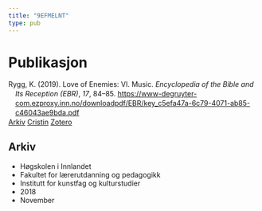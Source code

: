 ```yaml
---
title: "9EFMELNT"
type: pub
---
```

<h1>Publikasjon</h1>
<article id="csl-bib-container-9EFMELNT" class="csl-bib-container">
  <div class="csl-bib-body" style="line-height: 1.35; padding-left: 1em; text-indent:-1em;">
  <div class="csl-entry">Rygg, K. (2019). Love of Enemies: VI. Music. <i>Encyclopedia of the Bible and Its Reception (EBR)</i>, <i>17</i>, 84&#x2013;85. <a href="https://www-degruyter-com.ezproxy.inn.no/downloadpdf/EBR/key_c5efa47a-6c79-4071-ab85-c46043ae9bda.pdf">https://www-degruyter-com.ezproxy.inn.no/downloadpdf/EBR/key_c5efa47a-6c79-4071-ab85-c46043ae9bda.pdf</a></div>
</div>
  <div class="csl-bib-buttons">
    <a href="#taxonomy-article-9EFMELNT" class="csl-bib-button">Arkiv</a>
    <a href="https://app.cristin.no/results/show.jsf?id=1630500" alt="Cristin URL" class="csl-bib-button">Cristin</a>
    <a href="http://zotero.org/groups/5402882/items/9EFMELNT" alt="Zotero URL" class="csl-bib-button">Zotero</a>
  </div>
  <div id="csl-bib-meta-container-9EFMELNT"></div>
</article>
<div id="csl-bib-meta-9EFMELNT" class="csl-bib-meta">
  <article id="taxonomy-article-9EFMELNT" class="taxonomy-article">
    <h1>Arkiv</h1>
    <ul>
      <li>Høgskolen i Innlandet</li>
      <li>Fakultet for lærerutdanning og pedagogikk</li>
      <li>Institutt for kunstfag og kulturstudier</li>
      <li>2018</li>
      <li>November</li>
    </ul>
  </article>
</div>
